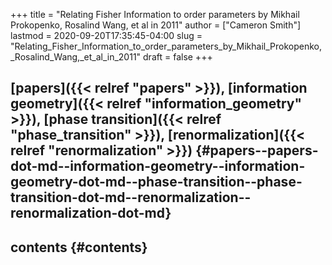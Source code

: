 +++
title = "Relating Fisher Information to order parameters by Mikhail Prokopenko, Rosalind Wang, et al in 2011"
author = ["Cameron Smith"]
lastmod = 2020-09-20T17:35:45-04:00
slug = "Relating_Fisher_Information_to_order_parameters_by_Mikhail_Prokopenko,_Rosalind_Wang,_et_al_in_2011"
draft = false
+++

## [papers]({{< relref "papers" >}}), [information geometry]({{< relref "information_geometry" >}}), [phase transition]({{< relref "phase_transition" >}}), [renormalization]({{< relref "renormalization" >}}) {#papers--papers-dot-md--information-geometry--information-geometry-dot-md--phase-transition--phase-transition-dot-md--renormalization--renormalization-dot-md}


## contents {#contents}
